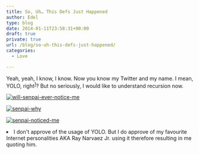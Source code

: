```yaml
---
title: So, Uh… This Defs Just Happened
author: Edel
type: blog
date: 2014-01-11T23:58:31+00:00
draft: true
private: true
url: /blog/so-uh-this-defs-just-happened/
categories:
  - Love

---
```

Yeah, yeah, I know, I know. Now you know my Twitter and my name. I mean, YOLO, right<sup class="footnote"><a href="#foot_ajs-fn-id_1-454" id="back_ajs-fn-id_1-454">1</a></sup>? But no seriously, I would like to understand recursion now.

[<img src="http://erzadel.net/blog/wp-content/uploads/2014/01/will-senpai-ever-notice-me.png" alt="will-senpai-ever-notice-me" class="img-responsive" />][1]

[<img src="http://erzadel.net/blog/wp-content/uploads/2014/01/senpai-why.png" alt="senpai-why" class="img-responsive" />][2]

[<img src="http://erzadel.net/blog/wp-content/uploads/2014/01/senpai-noticed-me.png" alt="senpai-noticed-me" class="img-responsive" />][3]


  <li>
    <a id="foot_ajs-fn-id_1-454"></a>I don't approve of the usage of YOLO. But I do approve of my favourite Internet personalities AKA Ray Narvaez Jr. using it therefore resulting in me quoting him.&nbsp;&nbsp;<a class="ajs-back-link" href="#back_ajs-fn-id_1-454"></a>
  </li>


<div id="ajs-fn-id_1-454" style="display:none;margin:0;" class="ajs-footnote-popup">
  <div>
    I don't approve of the usage of YOLO. But I do approve of my favourite Internet personalities AKA Ray Narvaez Jr. using it therefore resulting in me quoting him.
  </div>
</div>

 [1]: http://erzadel.net/blog/wp-content/uploads/2014/01/will-senpai-ever-notice-me.png
 [2]: http://erzadel.net/blog/wp-content/uploads/2014/01/senpai-why.png
 [3]: http://erzadel.net/blog/wp-content/uploads/2014/01/senpai-noticed-me.png